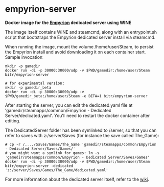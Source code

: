 # empyrion-server
**Docker image for the [Empyrion](https://empyriongame.com/) dedicated server using WINE**

The image itself contains WINE and steamcmd, along with an entrypoint.sh script that bootstraps the Empyrion dedicated server install via steamcmd.

When running the image, mount the volume /home/user/Steam, to persist the Empyrion install and avoid downloading it on each container start.
Sample invocation:
```
mkdir -p gamedir
docker run -di -p 30000:30000/udp -v $PWD/gamedir:/home/user/Steam bitr/empyrion-server

# for experimental version:
mkdir -p gamedir_beta
docker run -di -p 30000:30000/udp -v $PWD/gamedir_beta:/home/user/Steam -e BETA=1 bitr/empyrion-server
```

After starting the server, you can edit the dedicated.yaml file at 'gamedir/steamapps/common/Empyrion - Dedicated Server/dedicated.yaml'.
You'll need to restart the docker container after editing.

The DedicatedServer folder has been symlinked to /server, so that you can refer to saves with z:/server/Saves (for instance the save called The\_Game):
```
# cp -r /..../Saves/Games/The_Game 'gamedir/steamapps/common/Empyrion - Dedicated Server/Saves/Games/'
# you might want a symlink for games: ln -s 'gamedir/steamapps/common/Empyrion - Dedicated Server/Saves/Games'
docker run -di -p 30000:30000/udp -v $PWD/gamedir:/home/user/Steam bitr/empyrion-server -dedicated 'z:/server/Saves/Games/The_Game/dedicated.yaml'
```

For more information about the dedicated server itself, refer to the [wiki](https://empyrion.gamepedia.com/Dedicated_Server_Setup).
